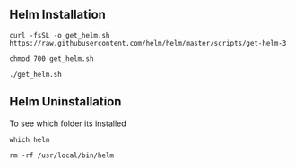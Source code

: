  ## Helm Installation
 ```
 curl -fsSL -o get_helm.sh https://raw.githubusercontent.com/helm/helm/master/scripts/get-helm-3
 ```
 ```
 chmod 700 get_helm.sh 
 ```
 ``` 
 ./get_helm.sh
 ```
## Helm Uninstallation 
 To see which folder its installed
 ```
 which helm 
 ```
 ```
 rm -rf /usr/local/bin/helm
 ```
